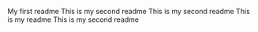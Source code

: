 My first readme
This is my second readme
This is my second readme
This is my readme
This is my second readme
